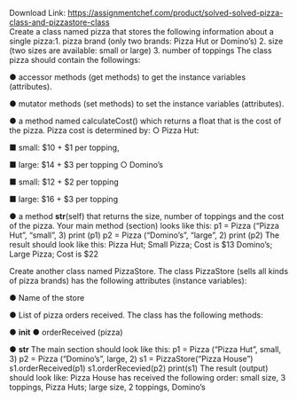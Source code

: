 Download Link: https://assignmentchef.com/product/solved-solved-pizza-class-and-pizzastore-class
<br>
Create a class named pizza that stores the following information about a single pizza:1. pizza brand (only two brands: Pizza Hut or Domino’s) 2. size (two sizes are available: small or large) 3. number of toppings The class pizza should contain the followings:

● accessor methods (get methods) to get the instance variables (attributes).

● mutator methods (set methods) to set the instance variables (attributes).

● a method named calculateCost() which returns a float that is the cost of the pizza. Pizza cost is determined by: ○ Pizza Hut:

■ small: $10 + $1 per topping,

■ large: $14 + $3 per topping ○ Domino’s

■ small: $12 + $2 per topping

■ large: $16 + $3 per topping

● a method __str__(self) that returns the size, number of toppings and the cost of the pizza. Your main method (section) looks like this: p1 = Pizza (“Pizza Hut”, “small”, 3) print (p1) p2 = Pizza (“Domino’s”, “large”, 2) print (p2) The result should look like this: Pizza Hut; Small Pizza; Cost is $13 Domino’s; Large Pizza; Cost is $22

Create another class named PizzaStore. The class PizzaStore (sells all kinds of pizza brands) has the following attributes (instance variables):

● Name of the store

● List of pizza orders received. The class has the following methods:

● __init__ ● orderReceived (pizza)

● __str__ The main section should look like this: p1 = Pizza (“Pizza Hut”, small, 3) p2 = Pizza (“Domino’s”, large, 2) s1 = PizzaStore(“Pizza House”) s1.orderReceived(p1) s1.orderRecevied(p2) print(s1) The result (output) should look like: Pizza House has received the following order: small size, 3 toppings, Pizza Huts; large size, 2 toppings, Domino’s